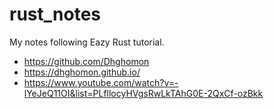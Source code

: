 # rust_notes

My notes following Eazy Rust tutorial. 

- https://github.com/Dhghomon
- https://dhghomon.github.io/
- https://www.youtube.com/watch?v=-lYeJeQ11OI&list=PLfllocyHVgsRwLkTAhG0E-2QxCf-ozBkk
